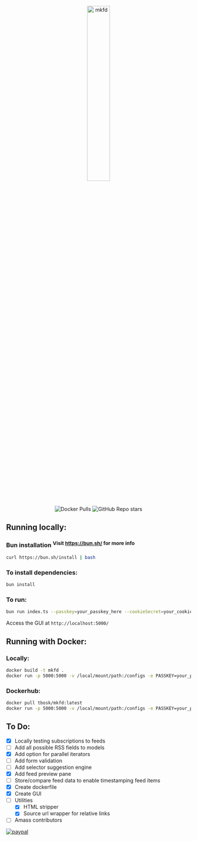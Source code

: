 <p align="center">
<img src="https://user-images.githubusercontent.com/41713011/184979066-5ec001ec-bc72-4ed9-a18c-1fd2211edd76.png"
     alt="mkfd"
     height="35%"
     width="35%" /><br>
<img alt="Docker Pulls" src="https://img.shields.io/docker/pulls/tbosk/mkfd">
<img alt="GitHub Repo stars" src="https://img.shields.io/github/stars/tbosak/mkfd">
</p>

## Running locally:

### Bun installation <sup>Visit https://bun.sh/ for more info</sup>
 
```bash
curl https://bun.sh/install | bash
```

### To install dependencies:

```bash
bun install
```

### To run:

```bash
bun run index.ts --passkey=your_passkey_here --cookieSecret=your_cookie_secret_here
```

Access the GUI at `http://localhost:5000/`

## Running with Docker:

  ### Locally:

  ```bash
  docker build -t mkfd .
  docker run -p 5000:5000 -v /local/mount/path:/configs -e PASSKEY=your_passkey -e COOKIE_SECRET=your_cookie_secret mkfd
  ```

  ### Dockerhub:

  ```bash
  docker pull tbosk/mkfd:latest
  docker run -p 5000:5000 -v /local/mount/path:/configs -e PASSKEY=your_passkey -e COOKIE_SECRET=your_cookie_secret tbosk/mkfd:latest
  ```

## To Do:
- [X] Locally testing subscriptions to feeds
- [ ] Add all possible RSS fields to models
- [X] Add option for parallel iterators
- [ ] Add form validation
- [ ] Add selector suggestion engine
- [X] Add feed preview pane
- [ ] Store/compare feed data to enable timestamping feed items
- [X] Create dockerfile
- [X] Create GUI
- [ ] Utilities
  - [X] HTML stripper
  - [X] Source url wrapper for relative links
- [ ] Amass contributors

[![paypal](https://www.paypalobjects.com/en_US/i/btn/btn_donateCC_LG.gif)](https://www.paypal.com/cgi-bin/webscr?cmd=_s-xclick&hosted_button_id=V5LC4XTQDDE82&source=url)
